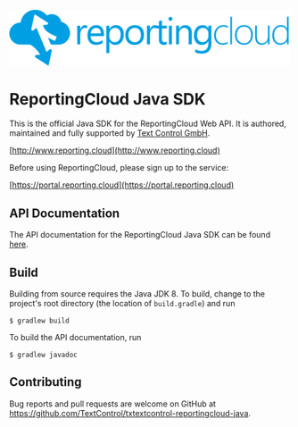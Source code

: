 ![Logo](https://raw.githubusercontent.com/TextControl/txtextcontrol-reportingcloud-java/master/resource/rc_logo_512.png)

# ReportingCloud Java SDK

This is the official Java SDK for the ReportingCloud Web API. It is authored, maintained and fully supported by [Text Control GmbH](http://www.textcontrol.com).

[http://www.reporting.cloud](http://www.reporting.cloud)

Before using ReportingCloud, please sign up to the service:

[https://portal.reporting.cloud](https://portal.reporting.cloud)

## API Documentation

The API documentation for the ReportingCloud Java SDK can be found [here](https://textcontrol.github.io/txtextcontrol-reportingcloud-java/).

## Build

Building from source requires the Java JDK 8. To build, change to the project's root directory (the location of `build.gradle`) and run

    $ gradlew build

To build the API documentation, run

    $ gradlew javadoc

## Contributing

Bug reports and pull requests are welcome on GitHub at https://github.com/TextControl/txtextcontrol-reportingcloud-java.